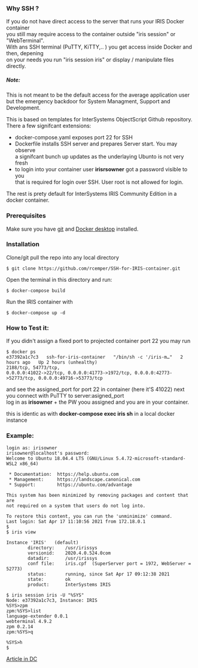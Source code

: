 ### Why SSH ?
If you do not have direct access to the server that runs your IRIS Docker container   
you still may require access to the container outside "iris session" or "WebTerminal".   
With ans SSH terminal (PuTTY, KiTTY,.. ) you get access inside Docker and then, depening    
on your needs you run "iris session iris" or display / manipulate files directly.

##### Note:
This is not meant to be the default access for the average application user  
but the emergency backdoor for System Managment, Support and Development. 

This is based on templates for InterSystems ObjectScript Github repository.  
There a few signifcant extensions:  
- docker-compose.yaml exposes port 22 for SSH   
- Dockerfile installs SSH server and prepares Server start. You may observe    
  a signifcant bunch up updates as the underlaying Ubunto is not very fresh    
- to login into your container user **irisrsowner** got a password visible to you   
  that is required for login over SSH. User root is not allowed for login.   
 
The rest is prety default for InterSystems IRIS Community Edition in a docker container.
### Prerequisites  
Make sure you have [git](https://git-scm.com/book/en/v2/Getting-Started-Installing-Git) and [Docker desktop](https://www.docker.com/products/docker-desktop) installed.
### Installation   
Clone/git pull the repo into any local directory  
```
$ git clone https://github.com/rcemper/SSH-for-IRIS-container.git   
```
Open the terminal in this directory and run:
```
$ docker-compose build
```
Run the IRIS container with
```
$ docker-compose up -d
```
### How to Test it:
If you didn't assign a fixed port to projected container port 22 you may run
```
$ docker ps
e37392a1c7c3   ssh-for-iris-container   "/bin/sh -c '/iris-m…"   2 hours ago   Up 2 hours (unhealthy)   
2188/tcp, 54773/tcp,    
0.0.0.0:41022->22/tcp, 0.0.0.0:41773->1972/tcp, 0.0.0.0:42773->52773/tcp, 0.0.0.0:49716->53773/tcp   
```
and see the assigned_port for port 22 in container (here it'S 41022)
next you connect with PuTTY to server:asigned_port   
log in as **irisowner** + the PW yoou assigned and you are in your container.

this is identic as with **docker-compose exec iris sh**  in a local docker instance

### Example:
```
login as: irisowner
irisowner@localhost's password:
Welcome to Ubuntu 18.04.4 LTS (GNU/Linux 5.4.72-microsoft-standard-WSL2 x86_64)

 * Documentation:  https://help.ubuntu.com
 * Management:     https://landscape.canonical.com
 * Support:        https://ubuntu.com/advantage

This system has been minimized by removing packages and content that are
not required on a system that users do not log into.

To restore this content, you can run the 'unminimize' command.
Last login: Sat Apr 17 11:10:56 2021 from 172.18.0.1
$
$ iris view

Instance 'IRIS'   (default)
        directory:    /usr/irissys
        versionid:    2020.4.0.524.0com
        datadir:      /usr/irissys
        conf file:    iris.cpf  (SuperServer port = 1972, WebServer = 52773)
        status:       running, since Sat Apr 17 09:12:38 2021
        state:        ok
        product:      InterSystems IRIS

$ iris session iris -U "%SYS"
Node: e37392a1c7c3, Instance: IRIS
%SYS>zpm
zpm:%SYS>list
language-extender 0.0.1
webterminal 4.9.2
zpm 0.2.14
zpm:%SYS>q

%SYS>h
$
```

[Article in DC](https://community.intersystems.com/post/simplified-objectscript-source-folder-structure-package-manager)
